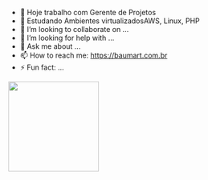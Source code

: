 - 🔭 Hoje trabalho com Gerente de Projetos
- 🌱 Estudando Ambientes virtualizadosAWS, Linux, PHP
- 👯 I’m looking to collaborate on ...
- 🤔 I’m looking for help with ...
- 💬 Ask me about ...
- 📫 How to reach me: https://baumart.com.br
- ⚡ Fun fact: ...
<div>
  <a href="https://beacons.ai/tcheweb">
  <img height="180em" src="https://github-readme-stats.vercel.app/api?username=tcheweb&show_icons=true&theme-dracula&include_all_commits=true&count_private=true"/>
</div>
